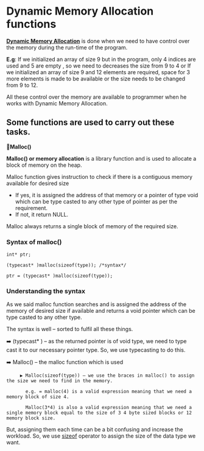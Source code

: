 # Dynamic Memory Allocation functions 
**[Dynamic Memory Allocation](https://github.com/cleanhand/phase-1-kartikjain2001/blob/main/Static%20Memory%20Allocation%20and%20Dynamic%20Memory%20Allocation.md)** is done when we need to have control over the memory during the run-time of the program.

**E.g**: If we initialized an array of size 9 but in the program, only 4 indices are used and 5 are empty ,
so we need to decreases the size from 9 to 4 or If we initialized an array of size 9 and 12 elements
are required, space for 3 more elements is made to be available or the size needs to be changed
from 9 to 12.

All these control over the memory are available to programmer when he works with Dynamic Memory Allocation.

## Some functions are used to carry out these tasks.
🌟**Malloc()**

**Malloc() or memory allocation** is a library function and is used to allocate a block of memory on the heap. 

Malloc function gives instruction to check if there is a contiguous memory available for desired size
* If yes, it is assigned the address of that memory or a pointer of type void which can be type casted to any other type of pointer as per the requirement.
* If not, it return NULL.

Malloc always returns a single block of memory of the required size.


### Syntax of malloc()
```
int* ptr;

(typecast* )malloc(sizeof(type)); /*syntax*/

ptr = (typecast* )malloc(sizeof(type));
```

### Understanding the syntax
As we said malloc function searches and is assigned the address of the memory of desired size if available and returns a void pointer which can be type casted to any other type.

The syntax is well – sorted to fulfil all these things.

➡️	 (typecast* ) – as the returned pointer is of void type, we need to type cast it to our necessary pointer type. So, we use typecasting to do this.

➡️  	Malloc() – the malloc function which is used

         ▶️ Malloc(sizeof(type)) – we use the braces in malloc() to assign the size we need to find in the memory. 

           e.g. = malloc(4) is a valid expression meaning that we need a memory block of size 4.

           Malloc(3*4) is also a valid expression meaning that we need a single memory block equal to the size of 3 4 byte sized blocks or 12 memory block size.
           
But, assigning them each time can be a bit confusing and increase the workload. So, we use [sizeof](https://www.tutorialspoint.com/sizeof-operator-in-c) operator to assign the size of the data type we want.

